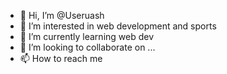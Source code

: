- 👋 Hi, I’m @Useruash
- 👀 I’m interested in web development and sports 
- 🌱 I’m currently learning web dev
- 💞️ I’m looking to collaborate on ...
- 📫 How to reach me 

<!---
Useruash/Useruash is a ✨ special ✨ repository because its `README.md` (this file) appears on your GitHub profile.
You can click the Preview link to take a look at your changes.
--->
